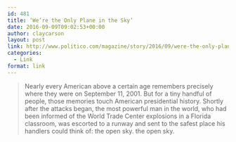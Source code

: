 ```yaml
---
id: 481
title: ‘We’re the Only Plane in the Sky’
date: 2016-09-09T09:02:53+00:00
author: claycarson
layout: post
link: http://www.politico.com/magazine/story/2016/09/were-the-only-plane-in-the-sky-214230
categories: 
  - Link
format: link
---
```

> Nearly every American above a certain age remembers precisely where they were on September 11, 2001. But for a tiny handful of people, those memories touch American presidential history. Shortly after the attacks began, the most powerful man in the world, who had been informed of the World Trade Center explosions in a Florida classroom, was escorted to a runway and sent to the safest place his handlers could think of: the open sky. the open sky.</blockquote>